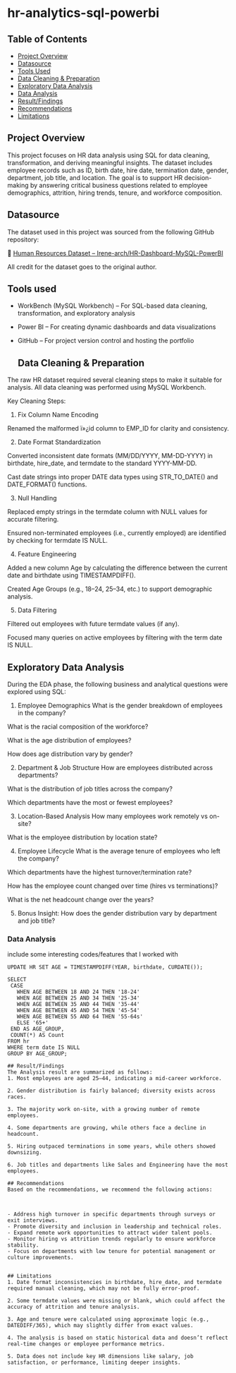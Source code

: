 # hr-analytics-sql-powerbi

## Table of Contents
- [Project Overview](#project-overview)
- [Datasource](#datasource)
- [Tools Used](#tools-used)
- [Data Cleaning & Preparation](#data-cleaning--preparation)
- [Exploratory Data Analysis](#exploratory-data-analysis)
- [Data Analysis](#data-analysis)
- [Result/Findings](#resultfindings)
- [Recommendations](#recommendations)
- [Limitations](#limitations)

## Project Overview

This project focuses on HR data analysis using SQL for data cleaning, transformation, and deriving meaningful insights. The dataset includes employee records such as ID, birth date, hire date, termination date, gender, department, job title, and location.
The goal is to support HR decision-making by answering critical business questions related to employee demographics, attrition, hiring trends, tenure, and workforce composition.

## Datasource

The dataset used in this project was sourced from the following GitHub repository:

🔗 [Human Resources Dataset – Irene-arch/HR-Dashboard-MySQL-PowerBI](https://github.com/Irene-arch/HR-Dashboard-MySQL-PowerBI/blob/main/Human%20Resources.csv)

All credit for the dataset goes to the original author.

## Tools used

- WorkBench (MySQL Workbench) – For SQL-based data cleaning, transformation, and exploratory analysis
- Power BI – For creating dynamic dashboards and data visualizations
- GitHub – For project version control and hosting the portfolio
  
  ## Data Cleaning & Preparation
The raw HR dataset required several cleaning steps to make it suitable for analysis. All data cleaning was performed using MySQL Workbench.

 Key Cleaning Steps:
1. Fix Column Name Encoding

Renamed the malformed ï»¿id column to EMP_ID for clarity and consistency.

2. Date Format Standardization

Converted inconsistent date formats (MM/DD/YYYY, MM-DD-YYYY) in birthdate, hire_date, and termdate to the standard YYYY-MM-DD.

Cast date strings into proper DATE data types using STR_TO_DATE() and DATE_FORMAT() functions.

3. Null Handling

Replaced empty strings in the termdate column with NULL values for accurate filtering.

Ensured non-terminated employees (i.e., currently employed) are identified by checking for termdate IS NULL.

4. Feature Engineering

Added a new column Age by calculating the difference between the current date and birthdate using TIMESTAMPDIFF().

Created Age Groups (e.g., 18–24, 25–34, etc.) to support demographic analysis.

5. Data Filtering

Filtered out employees with future termdate values (if any).

Focused many queries on active employees by filtering with the term date IS NULL.

## Exploratory Data Analysis

During the EDA phase, the following business and analytical questions were explored using SQL:

1. Employee Demographics
What is the gender breakdown of employees in the company?

What is the racial composition of the workforce?

What is the age distribution of employees?

How does age distribution vary by gender?

2. Department & Job Structure
How are employees distributed across departments?

What is the distribution of job titles across the company?

Which departments have the most or fewest employees?

3. Location-Based Analysis
How many employees work remotely vs on-site?

What is the employee distribution by location state?

4. Employee Lifecycle
What is the average tenure of employees who left the company?

Which departments have the highest turnover/termination rate?

How has the employee count changed over time (hires vs terminations)?

What is the net headcount change over the years?

5. Bonus Insight:
How does the gender distribution vary by department and job title?

### Data Analysis
include some interesting codes/features that I worked with
 ```ALTER TABLE HR ADD COLUMN Age INT;
UPDATE HR SET AGE = TIMESTAMPDIFF(YEAR, birthdate, CURDATE());

SELECT
  CASE
    WHEN AGE BETWEEN 18 AND 24 THEN '18-24'
    WHEN AGE BETWEEN 25 AND 34 THEN '25-34'
    WHEN AGE BETWEEN 35 AND 44 THEN '35-44'
    WHEN AGE BETWEEN 45 AND 54 THEN '45-54'
    WHEN AGE BETWEEN 55 AND 64 THEN '55-64s'
    ELSE '65+'
  END AS AGE_GROUP,
  COUNT(*) AS Count
FROM hr
WHERE term date IS NULL
GROUP BY AGE_GROUP;

## Result/Findings
The Analysis result are summarized as follows:
1. Most employees are aged 25–44, indicating a mid-career workforce.

2. Gender distribution is fairly balanced; diversity exists across races.

3. The majority work on-site, with a growing number of remote employees.

4. Some departments are growing, while others face a decline in headcount.

5. Hiring outpaced terminations in some years, while others showed downsizing.

6. Job titles and departments like Sales and Engineering have the most employees.

## Recommendations
Based on the recommendations, we recommend the following actions:



- Address high turnover in specific departments through surveys or exit interviews.  
- Promote diversity and inclusion in leadership and technical roles.  
- Expand remote work opportunities to attract wider talent pools.  
- Monitor hiring vs attrition trends regularly to ensure workforce stability.  
- Focus on departments with low tenure for potential management or culture improvements.


## Limitations
1. Date format inconsistencies in birthdate, hire_date, and termdate required manual cleaning, which may not be fully error-proof.

2. Some termdate values were missing or blank, which could affect the accuracy of attrition and tenure analysis.

3. Age and tenure were calculated using approximate logic (e.g., DATEDIFF/365), which may slightly differ from exact values.

4. The analysis is based on static historical data and doesn’t reflect real-time changes or employee performance metrics.

5. Data does not include key HR dimensions like salary, job satisfaction, or performance, limiting deeper insights.







